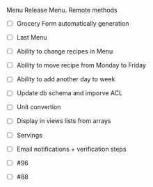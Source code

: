 

Menu Release
Menu. Remote methods
- [ ] Grocery Form automatically generation
- [ ] Last Menu
- [ ] Ability to change recipes in Menu
- [ ] Ability to move recipe from Monday to Friday
- [ ] Ability to add another day to week
- [ ] Update db schema and imporve ACL
- [ ] Unit convertion
- [ ] Display in views lists from arrays
- [ ] Servings
- [ ] Email notifications + verification steps

- [ ] #96

- [ ] #88
